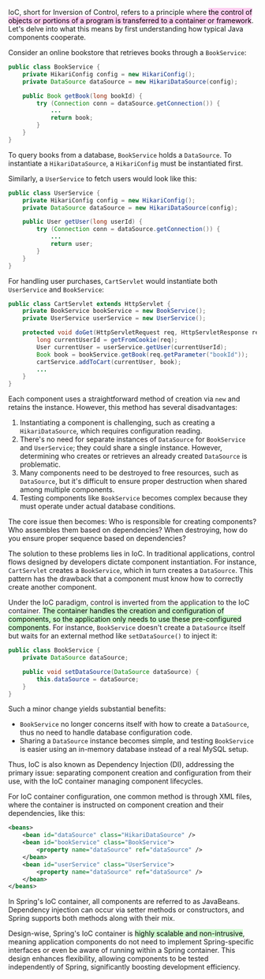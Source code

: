 IoC, short for Inversion of Control, refers to a principle where <mark style="background: #FFB8EBA6;">the control of objects or portions of a program is transferred to a container or framework</mark>. Let's delve into what this means by first understanding how typical Java components cooperate.

Consider an online bookstore that retrieves books through a `BookService`:

```java
public class BookService {
    private HikariConfig config = new HikariConfig();
    private DataSource dataSource = new HikariDataSource(config);

    public Book getBook(long bookId) {
        try (Connection conn = dataSource.getConnection()) {
            ...
            return book;
        }
    }
}
```

To query books from a database, `BookService` holds a `DataSource`. To instantiate a `HikariDataSource`, a `HikariConfig` must be instantiated first.

Similarly, a `UserService` to fetch users would look like this:

```java
public class UserService {
    private HikariConfig config = new HikariConfig();
    private DataSource dataSource = new HikariDataSource(config);

    public User getUser(long userId) {
        try (Connection conn = dataSource.getConnection()) {
            ...
            return user;
        }
    }
}
```

For handling user purchases, `CartServlet` would instantiate both `UserService` and `BookService`:

```java
public class CartServlet extends HttpServlet {
    private BookService bookService = new BookService();
    private UserService userService = new UserService();

    protected void doGet(HttpServletRequest req, HttpServletResponse resp) throws ServletException, IOException {
        long currentUserId = getFromCookie(req);
        User currentUser = userService.getUser(currentUserId);
        Book book = bookService.getBook(req.getParameter("bookId"));
        cartService.addToCart(currentUser, book);
        ...
    }
}
```

Each component uses a straightforward method of creation via `new` and retains the instance. However, this method has several disadvantages:

1. Instantiating a component is challenging, such as creating a `HikariDataSource`, which requires configuration reading.
2. There's no need for separate instances of `DataSource` for `BookService` and `UserService`; they could share a single instance. However, determining who creates or retrieves an already created `DataSource` is problematic.
3. Many components need to be destroyed to free resources, such as `DataSource`, but it's difficult to ensure proper destruction when shared among multiple components.
4. Testing components like `BookService` becomes complex because they must operate under actual database conditions.

The core issue then becomes: Who is responsible for creating components? Who assembles them based on dependencies? When destroying, how do you ensure proper sequence based on dependencies?

The solution to these problems lies in IoC. In traditional applications, control flows designed by developers dictate component instantiation. For instance, `CartServlet` creates a `BookService`, which in turn creates a `DataSource`. This pattern has the drawback that a component must know how to correctly create another component.

Under the IoC paradigm, control is inverted from the application to the IoC container. <mark style="background: #BBFABBA6;">The container handles the creation and configuration of components, so the application only needs to use these pre-configured components</mark>. For instance, `BookService` doesn't create a `DataSource` itself but waits for an external method like `setDataSource()` to inject it:

```java
public class BookService {
    private DataSource dataSource;

    public void setDataSource(DataSource dataSource) {
        this.dataSource = dataSource;
    }
}
```

Such a minor change yields substantial benefits:

- `BookService` no longer concerns itself with how to create a `DataSource`, thus no need to handle database configuration code.
- Sharing a `DataSource` instance becomes simple, and testing `BookService` is easier using an in-memory database instead of a real MySQL setup.

Thus, IoC is also known as Dependency Injection (DI), addressing the primary issue: separating component creation and configuration from their use, with the IoC container managing component lifecycles.

For IoC container configuration, one common method is through XML files, where the container is instructed on component creation and their dependencies, like this:

```xml
<beans>
    <bean id="dataSource" class="HikariDataSource" />
    <bean id="bookService" class="BookService">
        <property name="dataSource" ref="dataSource" />
    </bean>
    <bean id="userService" class="UserService">
        <property name="dataSource" ref="dataSource" />
    </bean>
</beans>
```

In Spring's IoC container, all components are referred to as JavaBeans. Dependency injection can occur via setter methods or constructors, and Spring supports both methods along with their mix.

Design-wise, Spring's IoC container is <mark style="background: #BBFABBA6;">highly scalable and non-intrusive</mark>, meaning application components do not need to implement Spring-specific interfaces or even be aware of running within a Spring container. This design enhances flexibility, allowing components to be tested independently of Spring, significantly boosting development efficiency.